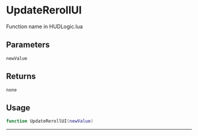 # UpdateRerollUI
Function name in HUDLogic.lua
## Parameters
`newValue`
## Returns
`none`
## Usage
```lua
function UpdateRerollUI(newValue)
```
---
